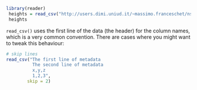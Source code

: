 ```R
library(reader)
 heights = read_csv("http://users.dimi.uniud.it/~massimo.franceschet/ns/plugandplay/import/heights.csv")
 heights
```

`read_csv()` uses the first line of the data (the header) for the column names, which is a very common convention. There are cases where you might want to tweak this behaviour:

```R
# skip lines
read_csv("The first line of metadata
          The second line of metadata
          x,y,z
          1,2,3", 
        skip = 2) 
```